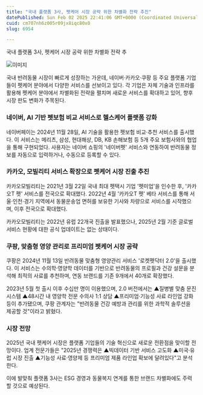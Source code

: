 ```yaml
---
title: "국내 플랫폼 3사, 펫케어 시장 공략 위한 차별화 전략 추진"
datePublished: Sun Feb 02 2025 22:41:06 GMT+0000 (Coordinated Universal Time)
cuid: cm707nh6z005r09jx8iqc80x0
slug: 6954

---
```



국내 플랫폼 3사, 펫케어 시장 공략 위한 차별화 전략 추

![이미지](https://cdn.hashnode.com/res/hashnode/image/upload/v1739261937585/02739bde-66bc-4990-802e-e6f468bb9c9c.jpeg)

국내 반려동물 시장이 빠르게 성장하는 가운데, 네이버·카카오·쿠팡 등 주요 플랫폼 기업들이 펫케어 분야에서 다양한 서비스를 선보이고 있다. 각 기업은 자체 기술과 인프라를 활용해 펫케어 분야에서 차별화된 전략을 펼치며 새로운 서비스를 확대하고 있어, 향후 시장 판도 변화가 주목된다.

### 네이버, AI 기반 펫보험 비교 서비스로 헬스케어 플랫폼 강화

네이버페이는 2024년 11월 28일, AI 기술을 활용한 펫보험 비교·추천 서비스를 출시했다. 이 서비스는 메리츠, 삼성, 현대해상, DB, KB 손해보험 등 5개 주요 보험사와의 협업을 통해 구현되었다. 사용자는 네이버 쇼핑의 '네이버펫' 서비스와 연동하여 반려동물 정보를 자동으로 입력하거나, 수동으로 등록할 수 있다.

### 카카오, 모빌리티 서비스 확장으로 펫케어 시장 진출 추진

카카오모빌리티는 2021년 3월 22일 국내 최대 펫택시 기업 '펫미업'을 인수한 후, '카카오T 펫' 서비스를 전국으로 확대했다. 2022년 4월 '카카오T 펫' 베타 서비스를 통해 서울·인천·경기 지역에서 동물운송업 면허를 보유한 기사와 차량으로 서비스를 시작했으며, 이후 전국으로 확대했다.

카카오모빌리티는 2022년 유럽 22개국 진출을 발표했으나, 2025년 2월 기준 글로벌 서비스 현황에 대한 공식 업데이트는 없는 상태이다.

### 쿠팡, 맞춤형 영양 관리로 프리미엄 펫케어 시장 공략

쿠팡은 2024년 11월 13일 반려동물 맞춤형 영양관리 서비스 '로켓펫닥터 2.0'을 출시했다. 이 서비스는 수의학·영양학 데이터를 기반으로 반려동물의 프로필과 건강 설문을 분석해 최적의 사료를 추천하며, 연동 브랜드를 기존 9개에서 40개로 확장했다.

2023년 5월 첫 출시 이후 수십만 명이 이용했으며, 2.0 버전에서는 ▲질병별 맞춤 문진 시스템 ▲48시간 내 영양학 전문 수의사 1:1 상담 ▲프리미엄·기능성 사료 라인업 강화 등이 추가됐으며, 쿠팡 관계자는 "반려동물 건강 예방과 관리를 위한 과학적 솔루션을 제공할 것"이라고 밝혔다.

### 시장 전망

2025년 국내 펫케어 시장은 플랫폼 기업들의 기술 혁신으로 새로운 전환점을 맞이할 전망이다. 업계 전문가들은 "2025년 경쟁력은 ▲빅데이터 기반 서비스 고도화 ▲미국·유럽 시장 진출 ▲기능성 사료·영양제 등 프리미엄 제품 라인업 확보에 달려있다"고 분석한다.

이에 발맞춰 플랫폼 3사는 ESG 경영과 동물복지 연계를 통한 브랜드 차별화에도 주력할 것으로 예상된다.